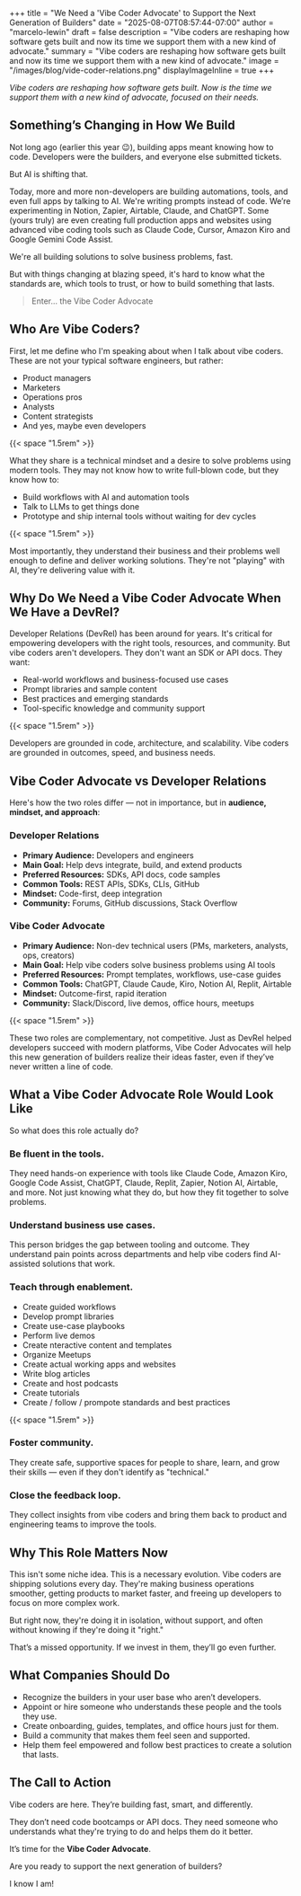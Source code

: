 +++
title = "We Need a 'Vibe Coder Advocate' to Support the Next Generation of Builders"
date = "2025-08-07T08:57:44-07:00"
author = "marcelo-lewin"
draft = false
description = "Vibe coders are reshaping how software gets built and now its time we support them with a new kind of advocate."
summary = "Vibe coders are reshaping how software gets built and now its time we support them with a new kind of advocate."
image = "/images/blog/vide-coder-relations.png"
displayImageInline = true
+++

*Vibe coders are reshaping how software gets built. Now is the time we support them with a new kind of advocate, focused on their needs.*


## Something’s Changing in How We Build

Not long ago (earlier this year 😉), building apps meant knowing how to code. Developers were the builders, and everyone else submitted tickets.

But AI is shifting that.

Today, more and more non-developers are building automations, tools, and even full apps by talking to AI. We're writing prompts instead of code. We’re experimenting in Notion, Zapier, Airtable, Claude, and ChatGPT. Some (yours truly) are even creating full production apps and websites using advanced vibe coding tools such as Claude Code, Cursor, Amazon Kiro and Google Gemini Code Assist.

We're all building solutions to solve business problems, fast.

But with things changing at blazing speed, it's hard to know what the standards are, which tools to trust, or how to build something that lasts.

> Enter... the Vibe Coder Advocate

## Who Are Vibe Coders?

First, let me define who I'm speaking about when I talk about vibe coders. These are not your typical software engineers, but rather:

- Product managers
- Marketers
- Operations pros
- Analysts
- Content strategists
- And yes, maybe even developers

{{< space "1.5rem" >}}

What they share is a technical mindset and a desire to solve problems using modern tools. They may not know how to write full-blown code, but they know how to:

- Build workflows with AI and automation tools
- Talk to LLMs to get things done
- Prototype and ship internal tools without waiting for dev cycles

{{< space "1.5rem" >}}

Most importantly, they understand their business and their problems well enough to define and deliver working solutions. They're not "playing" with AI, they're delivering value with it.

## Why Do We Need a Vibe Coder Advocate When We Have a DevRel?

Developer Relations (DevRel) has been around for years. It's critical for empowering developers with the right tools, resources, and community. But vibe coders aren't developers. They don't want an SDK or API docs. They want:

- Real-world workflows and business-focused use cases
- Prompt libraries and sample content
- Best practices and emerging standards
- Tool-specific knowledge and community support

{{< space "1.5rem" >}}

Developers are grounded in code, architecture, and scalability. Vibe coders are grounded in outcomes, speed, and business needs.

## Vibe Coder Advocate vs Developer Relations

Here's how the two roles differ — not in importance, but in **audience, mindset, and approach**:

### Developer Relations
- **Primary Audience:** Developers and engineers  
- **Main Goal:** Help devs integrate, build, and extend products  
- **Preferred Resources:** SDKs, API docs, code samples  
- **Common Tools:** REST APIs, SDKs, CLIs, GitHub  
- **Mindset:** Code-first, deep integration  
- **Community:** Forums, GitHub discussions, Stack Overflow  

### Vibe Coder Advocate
- **Primary Audience:** Non-dev technical users (PMs, marketers, analysts, ops, creators)  
- **Main Goal:** Help vibe coders solve business problems using AI tools  
- **Preferred Resources:** Prompt templates, workflows, use-case guides  
- **Common Tools:** ChatGPT, Claude Caude, Kiro, Notion AI, Replit, Airtable  
- **Mindset:** Outcome-first, rapid iteration  
- **Community:** Slack/Discord, live demos, office hours, meetups  

{{< space "1.5rem" >}}

These two roles are complementary, not competitive. Just as DevRel helped developers succeed with modern platforms, Vibe Coder Advocates will help this new generation of builders realize their ideas faster, even if they’ve never written a line of code.

## What a Vibe Coder Advocate Role Would Look Like

So what does this role actually do?

### Be fluent in the tools.
They need hands-on experience with tools like Claude Code, Amazon Kiro, Google Code Assist, ChatGPT, Claude, Replit, Zapier, Notion AI, Airtable, and more. Not just knowing what they do, but how they fit together to solve problems.

### Understand business use cases.
This person bridges the gap between tooling and outcome. They understand pain points across departments and help vibe coders find AI-assisted solutions that work.

### Teach through enablement.

- Create guided workflows
- Develop prompt libraries
- Create use-case playbooks
- Perform live demos
- Create nteractive content and templates
- Organize Meetups
- Create actual working apps and websites
- Write blog articles
- Create and host podcasts
- Create tutorials
- Create / follow / prompote standards and best practices

{{< space "1.5rem" >}}

### Foster community.
They create safe, supportive spaces for people to share, learn, and grow their skills — even if they don't identify as "technical."

### Close the feedback loop.
They collect insights from vibe coders and bring them back to product and engineering teams to improve the tools.

## Why This Role Matters Now

This isn't some niche idea. This is a necessary evolution. Vibe coders are shipping solutions every day. They're making business operations smoother, getting products to market faster, and freeing up developers to focus on more complex work.

But right now, they're doing it in isolation, without support, and often without knowing if they're doing it "right."

That’s a missed opportunity. If we invest in them, they’ll go even further.

## What Companies Should Do

- Recognize the builders in your user base who aren’t developers.
- Appoint or hire someone who understands these people and the tools they use.
- Create onboarding, guides, templates, and office hours just for them.
- Build a community that makes them feel seen and supported.
- Help them feel empowered and follow best practices to create a solution that lasts.

## The Call to Action

Vibe coders are here. They’re building fast, smart, and differently.

They don’t need code bootcamps or API docs. They need someone who understands what they're trying to do and helps them do it better.

It’s time for the **Vibe Coder Advocate**.

Are you ready to support the next generation of builders?

I know I am!